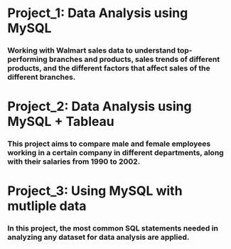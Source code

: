 # Project_1: Data Analysis using MySQL
 ### Working with Walmart sales data to understand top-performing branches and products, sales trends of different products, and the different factors that affect sales of the different branches.
# Project_2: Data Analysis using  MySQL + Tableau
 ### This project aims to compare male and female employees working in a certain company in different departments, along with their salaries from 1990 to 2002.
# Project_3: Using MySQL with mutliple data
 ### In this project, the most common SQL statements needed in analyzing any dataset for data analysis are applied.
